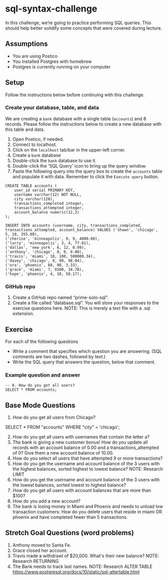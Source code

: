 # sql-syntax-challenge

In this challenge, we’re going to practice performing SQL queries. This should help better solidify some concepts that were covered during lecture.

## Assumptions

* You are using Postico
* You installed Postgres with homebrew
* Postgres is currently running on your computer

## Setup
Follow the instructions below before continuing with this challenge.

### Create your database, table, and data

We are creating a `bank` database with a single table (`accounts`) and 8 records. Please follow the instructions below to create a new database with this table and data.

1. Open Postico, if needed.
2. Connect to localhost.
3. Click on the `localhost` tab/bar in the upper-left corner.
4. Create a `bank` database
5. Double-click the `bank` database to use it.
6. Double-click the 'SQL Query' icon to bring up the query window.
7. Paste the following query into the query box to create the `accounts` table and populate it with data. Remember to click the `Execute query` button.

```
CREATE TABLE accounts (
    user_id serial PRIMARY KEY,
    username varchar(12) NOT NULL,
    city varchar(128),
    transactions_completed integer,
    transactions_attempted integer,
    account_balance numeric(12,2)
);

INSERT INTO accounts (username, city, transactions_completed, transactions_attempted, account_balance) VALUES ('shawn', 'chicago', 5, 10, 355.80),
('cherise', 'minneapolis', 9, 9, 4000.00),
('larry', 'minneapolis', 3, 4, 77.01),
('dallas', 'new york', 6, 12, 0.99),
('anthony', 'chicago', 0, 0, 0.00),
('travis', 'miami', 10, 100, 500000.34),
('davey', 'chicago', 9, 99, 98.04),
('ora', 'phoenix', 88, 90, 3.33),
('grace', 'miami', 7, 9100, 34.78),
('hope', 'phoenix', 4, 10, 50.17);
```

### GitHub repo
1. Create a GitHub repo named “prime-solo-sql”. 
2. Create a file called “database.sql”. You will store your responses to the exercise questions here. NOTE: This is merely a text file with a .sql extension.

## Exercise

For each of the following questions

* Write a comment that specifies which question you are answering. (SQL comments are two dashes, followed by text.)
* Write the SQL query that answers the question, below that comment.

### Example question and answer
```
-- 0. How do you get all users?
SELECT * FROM accounts;
```

## Base Mode Questions
1. How do you get all users from Chicago?

SELECT * FROM "accounts" WHERE "city" = 'chicago';

2. How do you get all users with usernames that contain the letter a?
3. The bank is giving a new customer bonus! How do you update all records with an account balance of 0.00 and a transactions_attempted of 0? Give them a new account balance of 10.00.
4. How do you select all users that have attempted 9 or more transactions?
5. How do you get the username and account balance of the 3 users with the highest balances, sorted highest to lowest balance? NOTE: Research LIMIT
6. How do you get the username and account balance of the 3 users with the lowest balances, sorted lowest to highest balance?
7. How do you get all users with account balances that are more than $100?
8. How do you add a new account?
9. The bank is losing money in Miami and Phoenix and needs to unload low transaction customers: How do you delete users that reside in miami OR phoenix and have completed fewer than 5 transactions.

## Stretch Goal Questions (word problems)
1. Anthony moved to Santa Fe.
2. Grace closed her account.
3. Travis made a withdrawl of $20,000. What's their new balance? NOTE: Research RETURNING
4. The Bank needs to track last names. NOTE: Research ALTER TABLE https://www.postgresql.org/docs/10/static/sql-altertable.html


